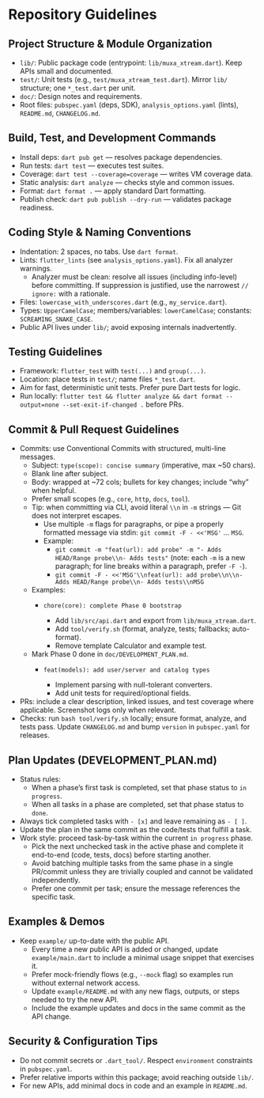 # Repository Guidelines

## Project Structure & Module Organization
- `lib/`: Public package code (entrypoint: `lib/muxa_xtream.dart`). Keep APIs small and documented.
- `test/`: Unit tests (e.g., `test/muxa_xtream_test.dart`). Mirror `lib/` structure; one `*_test.dart` per unit.
- `doc/`: Design notes and requirements.
- Root files: `pubspec.yaml` (deps, SDK), `analysis_options.yaml` (lints), `README.md`, `CHANGELOG.md`.

## Build, Test, and Development Commands
- Install deps: `dart pub get` — resolves package dependencies.
- Run tests: `dart test` — executes test suites.
- Coverage: `dart test --coverage=coverage` — writes VM coverage data.
- Static analysis: `dart analyze` — checks style and common issues.
- Format: `dart format .` — apply standard Dart formatting.
- Publish check: `dart pub publish --dry-run` — validates package readiness.

## Coding Style & Naming Conventions
- Indentation: 2 spaces, no tabs. Use `dart format`.
- Lints: `flutter_lints` (see `analysis_options.yaml`). Fix all analyzer warnings.
  - Analyzer must be clean: resolve all issues (including info-level) before committing. If suppression is justified, use the narrowest `// ignore:` with a rationale.
- Files: `lowercase_with_underscores.dart` (e.g., `my_service.dart`).
- Types: `UpperCamelCase`; members/variables: `lowerCamelCase`; constants: `SCREAMING_SNAKE_CASE`.
- Public API lives under `lib/`; avoid exposing internals inadvertently.

## Testing Guidelines
- Framework: `flutter_test` with `test(...)` and `group(...)`.
- Location: place tests in `test/`; name files `*_test.dart`.
- Aim for fast, deterministic unit tests. Prefer pure Dart tests for logic.
- Run locally: `flutter test && flutter analyze && dart format --output=none --set-exit-if-changed .` before PRs.

## Commit & Pull Request Guidelines
- Commits: use Conventional Commits with structured, multi-line messages.
  - Subject: `type(scope): concise summary` (imperative, max ~50 chars).
  - Blank line after subject.
  - Body: wrapped at ~72 cols; bullets for key changes; include “why” when helpful.
  - Prefer small scopes (e.g., `core`, `http`, `docs`, `tool`).
  - Tip: when committing via CLI, avoid literal `\\n` in `-m` strings — Git does not interpret escapes.
    - Use multiple `-m` flags for paragraphs, or pipe a properly formatted message via stdin: `git commit -F - <<'MSG'` ... `MSG`.
    - Example:
      - `git commit -m "feat(url): add probe" -m "- Adds HEAD/Range probe\\n- Adds tests"` (note: each `-m` is a new paragraph; for line breaks within a paragraph, prefer `-F -`).
      - `git commit -F - <<'MSG'\\nfeat(url): add probe\\n\\n- Adds HEAD/Range probe\\n- Adds tests\\nMSG`
  - Examples:
    - `chore(core): complete Phase 0 bootstrap`

      - Add `lib/src/api.dart` and export from `lib/muxa_xtream.dart`.
      - Add `tool/verify.sh` (format, analyze, tests; fallbacks; auto-format).
      - Remove template Calculator and example test.
  - Mark Phase 0 done in `doc/DEVELOPMENT_PLAN.md`.
    - `feat(models): add user/server and catalog types`

      - Implement parsing with null-tolerant converters.
      - Add unit tests for required/optional fields.
- PRs: include a clear description, linked issues, and test coverage where applicable. Screenshot logs only when relevant.
- Checks: run `bash tool/verify.sh` locally; ensure format, analyze, and tests pass. Update `CHANGELOG.md` and bump `version` in `pubspec.yaml` for releases.

## Plan Updates (DEVELOPMENT_PLAN.md)
- Status rules:
  - When a phase’s first task is completed, set that phase status to `in progress`.
  - When all tasks in a phase are completed, set that phase status to `done`.
- Always tick completed tasks with `- [x]` and leave remaining as `- [ ]`.
- Update the plan in the same commit as the code/tests that fulfill a task.
- Work style: proceed task-by-task within the current `in progress` phase.
  - Pick the next unchecked task in the active phase and complete it end-to-end (code, tests, docs) before starting another.
  - Avoid batching multiple tasks from the same phase in a single PR/commit unless they are trivially coupled and cannot be validated independently.
  - Prefer one commit per task; ensure the message references the specific task.

## Examples & Demos
- Keep `example/` up-to-date with the public API.
  - Every time a new public API is added or changed, update `example/main.dart` to include a minimal usage snippet that exercises it.
  - Prefer mock-friendly flows (e.g., `--mock` flag) so examples run without external network access.
  - Update `example/README.md` with any new flags, outputs, or steps needed to try the new API.
  - Include the example updates and docs in the same commit as the API change.

## Security & Configuration Tips
- Do not commit secrets or `.dart_tool/`. Respect `environment` constraints in `pubspec.yaml`.
- Prefer relative imports within this package; avoid reaching outside `lib/`.
- For new APIs, add minimal docs in code and an example in `README.md`.
